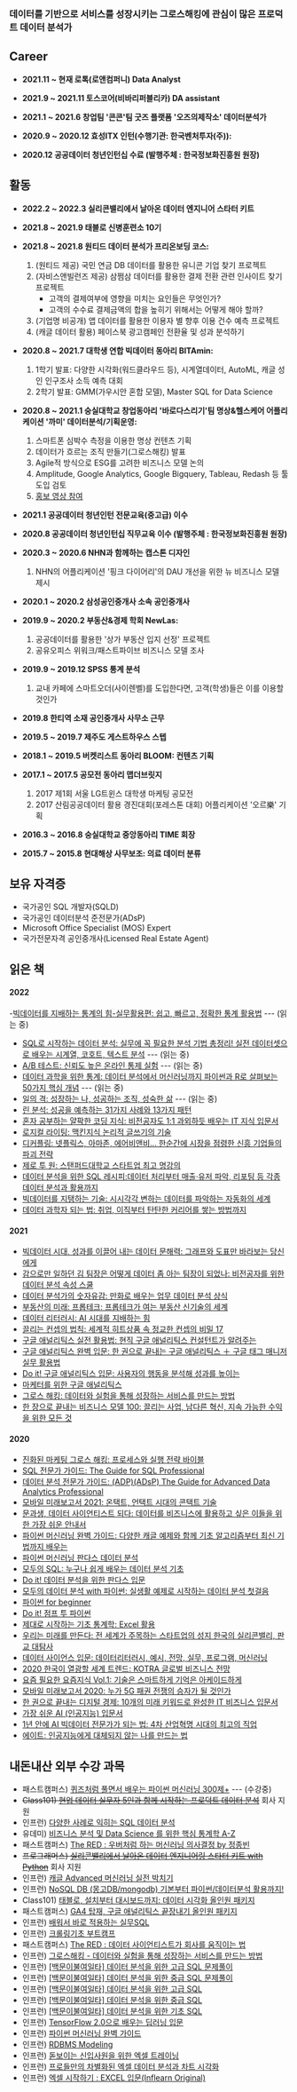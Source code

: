 ### 데이터를 기반으로 서비스를 성장시키는 그로스해킹에 관심이 많은 프로덕트 데이터 분석가

## Career
- **2021.11 ~ 현재 로톡(로앤컴퍼니) Data Analyst**

- **2021.9 ~ 2021.11 토스코어(비바리퍼블리카) DA assistant**

- **2021.1 ~ 2021.6 창업팀 '콘콘'팀 굿즈 플랫폼 '오즈의제작소' 데이터분석가**

- **2020.9 ~ 2020.12 효성ITX 인턴(수행기관: 한국벤처투자(주)):**

- **2020.12 공공데이터 청년인턴십 수료 (발행주체 : 한국정보화진흥원 원장)**


## 활동
- **2022.2 ~ 2022.3 실리콘밸리에서 날아온 데이터 엔지니어 스타터 키트**

- **2021.8 ~ 2021.9 태블로 신병훈련소 10기**

- **2021.8 ~ 2021.8 원티드 데이터 분석가 프리온보딩 코스:**
  1) (원티드 제공) 국민 연금 DB 데이터를 활용한 유니콘 기업 찾기 프로젝트
  2) (자비스앤빌런즈 제공) 삼쩜삼 데이터를 활용한 결제 전환 관련 인사이트 찾기 프로젝트
     - 고객의 결제여부에 영향을 미치는 요인들은 무엇인가?
     - 고객의 수수료 결제금액의 합을 높히기 위해서는 어떻게 해야 할까?
  3) (기업명 비공개) 앱 데이터를 활용한 이용자 별 향후 이용 건수 예측 프로젝트
  4) (캐글 데이터 활용) 페이스북 광고캠페인 전환율 및 성과 분석하기

- **2020.8 ~ 2021.7 대학생 연합 빅데이터 동아리 BITAmin:** 
   1) 1학기 발표: 다양한 시각화(워드클라우드 등), 시계열데이터, AutoML, 캐글 성인 인구조사 소득 예측 대회
   2) 2학기 발표: GMM(가우시안 혼합 모델), Master SQL for Data Science
- **2020.8 ~ 2021.1 숭실대학교 창업동아리 '바로다스리기'팀 명상&헬스케어 어플리케이션 '까미' 데이터분석/기획운영:**
   1) 스마트폰 심박수 측정을 이용한 명상 컨텐츠 기획
   2) 데이터가 흐르는 조직 만들기(그로스해킹) 발표
   3) Agile적 방식으로 ESG를 고려한 비즈니스 모델 논의
   4) Amplitude, Google Analytics, Google Bigquery, Tableau, Redash 등 툴 도입 검토
   5) [홍보 영상 참여](https://www.youtube.com/watch?v=a_64yepF3Pg)
- **2021.1 공공데이터 청년인턴 전문교육(중고급) 이수**
- **2020.8 공공데이터 청년인턴십 직무교육 이수 (발행주체 : 한국정보화진흥원 원장)**
- **2020.3 ~ 2020.6 NHN과 함께하는 캡스톤 디자인**
   1) NHN의 어플리케이션 '핑크 다이어리'의 DAU 개선을 위한 뉴 비즈니스 모델 제시
- **2020.1 ~ 2020.2 삼성공인중개사 소속 공인중개사**
- **2019.9 ~ 2020.2 부동산&경제 학회 NewLas:**
   1) 공공데이터를 활용한 '상가 부동산 입지 선정' 프로젝트
   2) 공유오피스 위워크/패스트파이브 비즈니스 모델 조사
- **2019.9 ~ 2019.12 SPSS 통계 분석**
   1) 교내 카페에 스마트오더(사이렌벨)를 도입한다면, 고객(학생)들은 이를 이용할 것인가
- **2019.8 한티역 소재 공인중개사 사무소 근무**
- **2019.5 ~ 2019.7 제주도 게스트하우스 스텝**
- **2018.1 ~ 2019.5 버켓리스트 동아리 BLOOM: 컨텐츠 기획**
- **2017.1 ~ 2017.5 공모전 동아리 맵더브릿지**
   1) 2017 제1회 서울 LG트윈스 대학생 마케팅 공모전
   2) 2017 산림공공데이터 활용 경진대회(포레스톤 대회) 어플리케이션 '오르樂' 기획
- **2016.3 ~ 2016.8 숭실대학교 중앙동아리 TIME 회장**
- **2015.7 ~ 2015.8 현대해상 사무보조: 의료 데이터 분류**


## 보유 자격증
- 국가공인 SQL 개발자(SQLD)
- 국가공인 데이터분석 준전문가(ADsP)
- Microsoft Office Specialist (MOS) Expert
- 국가전문자격 공인중개사(Licensed Real Estate Agent)


## 읽은 책
#### 2022
 -[빅데이터를 지배하는 통계의 힘-실무활용편: 쉽고, 빠르고, 정확한 통계 활용법](http://www.yes24.com/Product/Goods/19995275) --- (읽는 중)
- [SQL로 시작하는 데이터 분석: 실무에 꼭 필요한 분석 기법 총정리! 실전 데이터셋으로 배우는 시계열, 코호트, 텍스트 분석](http://www.yes24.com/Product/Goods/111360062) --- (읽는 중)
- [A/B 테스트: 신뢰도 높은 온라인 통제 실험](http://www.yes24.com/Product/Goods/110044064) --- (읽는 중)
- [데이터 과학을 위한 통계: 데이터 분석에서 머신러닝까지 파이썬과 R로 살펴보는 50가지 핵심 개념](http://www.yes24.com/Product/Goods/99942893) --- (읽는 중)
- [일의 격: 성장하는 나, 성공하는 조직, 성숙한 삶](http://www.yes24.com/Product/Goods/102485494) --- (읽는 중)
- [린 분석: 성공을 예측하는 31가지 사례와 13가지 패턴](http://www.yes24.com/Product/Goods/11775117)
- [혼자 공부하는 얄팍한 코딩 지식: 비전공자도 1:1 과외하듯 배우는 IT 지식 입문서](http://www.yes24.com/Product/Goods/109323347)
- [로지컬 라이팅: 맥킨지식 논리적 글쓰기의 기술](http://www.yes24.com/Product/Goods/76899650)
- [디커플링: 넷플릭스, 아마존, 에어비앤비… 한순간에 시장을 점령한 신흥 기업들의 파괴 전략](http://www.yes24.com/Product/Goods/79209287)
- [제로 투 원: 스탠퍼드대학교 스타트업 최고 명강의](http://www.yes24.com/Product/Goods/103990890)
- [데이터 분석을 위한 SQL 레시피:데이터 처리부터 매출·유저 파악, 리포팅 등 각종 데이터 분석과 활용까지](http://www.yes24.com/Product/Goods/59411396)
- [빅데이터를 지탱하는 기술: 시시각각 변하는 데이터를 파악하는 자동화의 세계](http://www.yes24.com/Product/Goods/66277191)
- [데이터 과학자 되는 법: 취업, 이직부터 탄탄한 커리어를 쌓는 방법까지](http://www.yes24.com/Product/Goods/105156827)
#### 2021
- [빅데이터 시대, 성과를 이끌어 내는 데이터 문해력: 그래프와 도표만 바라보는 당신에게](http://www.yes24.com/Product/Goods/97701103)
- [감으로만 일하던 김 팀장은 어떻게 데이터 좀 아는 팀장이 되었나: 비전공자를 위한 데이터 분석 속성 스쿨](http://www.yes24.com/Product/Goods/102948122)
- [데이터 분석가의 숫자유감: 만화로 배우는 업무 데이터 분석 상식](http://www.yes24.com/Product/Goods/102958933)
- [부동산의 미래: 프롭테크: 프롭테크가 여는 부동산 신기술의 세계](http://www.yes24.com/Product/Goods/99273769)
- [데이터 리터러시: AI 시대를 지배하는 힘](http://www.yes24.com/Product/Goods/97013390)
- [끌리는 컨셉의 법칙: 세계적 히트상품 속 정교한 컨셉의 비밀 17](http://www.yes24.com/Product/Goods/15322990)
- [구글 애널리틱스 실전 활용법: 현직 구글 애널리틱스 컨설턴트가 알려주는](http://www.yes24.com/Product/Goods/63831712)
- [구글 애널리틱스 완벽 입문: 한 권으로 끝내는 구글 애널리틱스 ＋ 구글 태그 매니저 실무 활용법](http://www.yes24.com/Product/Goods/91750196)
- [Do it! 구글 애널리틱스 입문: 사용자의 행동을 분석해 성과를 높이는](http://www.yes24.com/Product/Goods/96261770)
- [마케터를 위한 구글 애널리틱스](http://www.yes24.com/Product/Goods/96873734)
- [그로스 해킹: 데이터와 실험을 통해 성장하는 서비스를 만드는 방법](http://www.yes24.com/Product/Goods/96576416)
- [한 장으로 끝내는 비즈니스 모델 100: 끌리는 사업, 남다른 혁신, 지속 가능한 수익을 위한 모든 것](http://www.yes24.com/Product/Goods/76148996)
#### 2020
- [진화된 마케팅 그로스 해킹: 프로세스와 실행 전략 바이블](http://www.yes24.com/Product/Goods/53220322)
- [SQL 전문가 가이드: The Guide for SQL Professional](http://www.yes24.com/Product/Goods/90613346)
- [데이터 분석 전문가 가이드: (ADP)(ADsP) The Guide for Advanced Data Analytics Professional](http://www.yes24.com/Product/Goods/29430751)
- [모바일 미래보고서 2021: 온택트, 언택트 시대의 콘택트 기술](http://www.yes24.com/Product/Goods/92767664)
- [문과생, 데이터 사이언티스트 되다: 데이터를 비즈니스에 활용하고 싶은 이들을 위한 가장 쉬운 안내서](http://www.yes24.com/Product/Goods/90377874)
- [파이썬 머신러닝 완벽 가이드: 다양한 캐글 예제와 함께 기초 알고리즘부터 최신 기법까지 배우는](http://www.yes24.com/Product/Goods/87044746)
- [파이썬 머신러닝 판다스 데이터 분석](http://www.yes24.com/Product/Goods/74258258)
- [모두의 SQL: 누구나 쉽게 배우는 데이터 분석 기초](http://www.yes24.com/Product/Goods/64434562)
- [Do it! 데이터 분석을 위한 판다스 입문](http://www.yes24.com/Product/Goods/64625506)
- [모두의 데이터 분석 with 파이썬: 실생활 예제로 시작하는 데이터 분석 첫걸음](http://www.yes24.com/Product/Goods/72227684)
- [파이썬 for beginner](http://www.yes24.com/Product/Goods/83849188)
- [Do it! 점프 투 파이썬](http://www.yes24.com/Product/Goods/74419916)
- [제대로 시작하는 기초 통계학: Excel 활용](http://www.yes24.com/Product/Goods/96002194)
- [우리는 미래를 만든다: 전 세계가 주목하는 스타트업의 성지 한국의 실리콘밸리, 판교 대탐사](http://www.yes24.com/Product/Goods/87580694)
- [데이터 사이언스 입문: 데이터리터러시, 예시, 전망, 실무, 프로그램, 머신러닝](http://www.yes24.com/Product/Goods/88944345)
- [2020 한국이 열광할 세계 트렌드: KOTRA 글로벌 비즈니스 전망](http://www.yes24.com/Product/Goods/80126376)
- [요즘 필요한 요즘지식 Vol.1: 기술은 스마트하게 기억은 아케이드하게](http://www.yes24.com/Product/Goods/73510600)
- [모바일 미래보고서 2020: 누가 5G 패권 전쟁의 승자가 될 것인가](http://www.yes24.com/Product/Goods/80081535)
- [한 권으로 끝내는 디지털 경제: 10개의 미래 키워드로 완성한 IT 비즈니스 입문서](http://www.yes24.com/Product/Goods/86939006)
- [가장 쉬운 AI (인공지능) 입문서](http://www.yes24.com/Product/Goods/76106558)
- [1년 안에 AI 빅데이터 전문가가 되는 법: 4차 산업혁명 시대의 최고의 직업](http://www.yes24.com/Product/Goods/87473319)
- [에이트: 인공지능에게 대체되지 않는 나를 만드는 법](http://www.yes24.com/Product/Goods/80499154)


## 내돈내산 외부 수강 과목
- 패스트캠퍼스) [퀴즈처럼 풀면서 배우는 파이썬 머신러닝 300제+](https://fastcampus.co.kr/data_online_ml300) --- (수강중)
- ~~Class101) [현업 데이터 실무자 5인과 함께 시작하는 프로덕트 데이터 분석](https://class101.net/products/btvXcGdJwG1B1JZC0LkR)~~ 회사 지원
- 인프런) [다양한 사례로 익히는 SQL 데이터 분석](https://www.inflearn.com/course/%EB%8D%B0%EC%9D%B4%ED%84%B0%EB%B6%84%EC%84%9D-sql-%EC%82%AC%EB%A1%80%EC%A4%91%EC%8B%AC)
- 유데미) [비즈니스 분석 및 Data Science 를 위한 핵심 통계학 A-Z](https://www.udemy.com/course/best-business-analysis/)
- 패스트캠퍼스) [The RED : 우버처럼 하는 머신러닝 의사결정 by 정종빈](https://fastcampus.co.kr/data_red_jjb)
- ~~프로그래머스) [실리콘밸리에서 날아온 데이터 엔지니어링 스타터 키트 with Python](https://programmers.co.kr/learn/courses/13708)~~ 회사 지원
- 인프런) [캐글 Advanced 머신러닝 실전 박치기](https://www.inflearn.com/course/%EC%BA%90%EA%B8%80-%EB%A8%B8%EC%8B%A0%EB%9F%AC%EB%8B%9D-%EC%8B%A4%EC%A0%84)
- 인프런) [NoSQL DB (몽고DB/mongodb) 기본부터 파이썬/데이터분석 활용까지!](https://www.inflearn.com/course/nosql-%ED%8C%8C%EC%9D%B4%EC%8D%AC-%EB%AA%BD%EA%B3%A0db-%EC%9E%94%EC%9E%AC%EB%AF%B8%EC%BD%94%EB%94%A9)
- Class101) [태블로, 설치부터 대시보드까지: 데이터 시각화 올인원 패키지](https://class101.net/products/hrdJP4TPbEae4sUrVOxZ)
- 패스트캠퍼스) [GA4 탑재, 구글 애널리틱스 끝장내기 올인원 패키지](https://fastcampus.co.kr/mktg_online_gafour)
- 인프런) [배워서 바로 적용하는 실무SQL](https://www.inflearn.com/course/%EC%8B%A4%EB%AC%B4-sql)
- 인프런) [크롤링기초 부트캠프](https://www.inflearn.com/course/Python-crawling-basic)
- 패스트캠퍼스) [The RED : 데이터 사이언티스트가 회사를 움직이는 법](https://www.fastcampus.co.kr/data_red_hyh)
- 인프런) [그로스해킹 - 데이터와 실험을 통해 성장하는 서비스를 만드는 방법](https://www.inflearn.com/course/%EA%B7%B8%EB%A1%9C%EC%8A%A4%ED%95%B4%ED%82%B9-%EB%8D%B0%EC%9D%B4%ED%84%B0-%EC%8B%A4%ED%97%98-%EC%84%B1%EC%9E%A5-%EC%84%9C%EB%B9%84%EC%8A%A4)
- 인프런) [[백문이불여일타] 데이터 분석을 위한 고급 SQL 문제풀이](https://www.inflearn.com/course/sql-%EA%B3%A0%EA%B8%89-%EB%AC%B8%EC%A0%9C%ED%92%80%EC%9D%B4)
- 인프런) [[백문이불여일타] 데이터 분석을 위한 중급 SQL 문제풀이](https://www.inflearn.com/course/sql-%EC%A4%91%EA%B8%89-%EB%AC%B8%EC%A0%9C%ED%92%80%EC%9D%B4)
- 인프런) [[백문이불여일타] 데이터 분석을 위한 고급 SQL](https://www.inflearn.com/course/%EB%8D%B0%EC%9D%B4%ED%84%B0-%EB%B6%84%EC%84%9D-%EA%B3%A0%EA%B8%89-SQL/)
- 인프런) [[백문이불여일타] 데이터 분석을 위한 중급 SQL](https://www.inflearn.com/course/%EB%8D%B0%EC%9D%B4%ED%84%B0-%EB%B6%84%EC%84%9D-%EC%A4%91%EA%B8%89-SQL/)
- 인프런) [[백문이불여일타] 데이터 분석을 위한 기초 SQL](https://www.inflearn.com/course/%EB%B0%B1%EB%AC%B8%EC%9D%B4%EB%B6%88%EC%97%AC%EC%9D%BC%ED%83%80-%EB%8D%B0%EC%9D%B4%ED%84%B0-%EB%B6%84%EC%84%9D-%EA%B8%B0%EC%B4%88-SQL/)
- 인프런) [TensorFlow 2.0으로 배우는 딥러닝 입문](https://www.inflearn.com/course/%ED%85%90%EC%84%9C%ED%94%8C%EB%A1%9C-%EB%94%A5%EB%9F%AC%EB%8B%9D-%EC%9E%85%EB%AC%B8)
- 인프런) [파이썬 머신러닝 완벽 가이드](https://www.inflearn.com/course/%ED%8C%8C%EC%9D%B4%EC%8D%AC-%EB%A8%B8%EC%8B%A0%EB%9F%AC%EB%8B%9D-%EC%99%84%EB%B2%BD%EA%B0%80%EC%9D%B4%EB%93%9C)
- 인프런) [RDBMS Modeling](https://www.inflearn.com/course/%EA%B4%80%EA%B3%84%ED%98%95%EB%8D%B0%EC%9D%B4%ED%84%B0%EB%B2%A0%EC%9D%B4%EC%8A%A4-RDBMS/dashboard)
- 인프런) [돋보이는 신입사원을 위한 엑셀 트레이닝](https://www.inflearn.com/course/%EB%8F%8B%EB%B3%B4%EC%9D%B4%EB%8A%94-%EC%8B%A0%EC%9E%85%EC%82%AC%EC%9B%90-%EC%97%91%EC%85%80-%ED%8A%B8%EB%A0%88%EC%9D%B4%EB%8B%9D)
- 인프런) [프로들만의 차별화된 엑셀 데이터 분석과 차트 시각화](https://www.inflearn.com/course/excel-%EC%97%91%EC%85%80-%EB%8D%B0%EC%9D%B4%ED%84%B0-%EB%B6%84%EC%84%9D/)
- 인프런) [엑셀 시작하기 : EXCEL 입문(Inflearn Original)](https://www.inflearn.com/course/%EC%97%91%EC%85%80-%EC%9E%85%EB%AC%B8-%EC%9D%B8%ED%94%84%EB%9F%B0-%EC%98%A4%EB%A6%AC%EC%A7%80%EB%84%90/dashboard)
